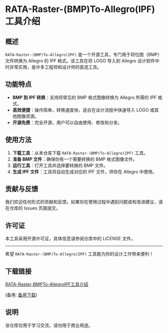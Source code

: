 # RATA-Raster-(BMP)To-Allegro(IPF) 工具介绍

## 概述

`RATA-Raster-(BMP)To-Allegro(IPF)` 是一个开源工具，专门用于将位图（BMP）文件转换为 Allegro 的 IPF 格式。该工具在将 LOGO 导入到 Allegro 设计软件中时非常实用，是许多工程师和设计师的首选工具。

## 功能特点

- **BMP 到 IPF 转换**：支持将常见的 BMP 格式图像转换为 Allegro 所需的 IPF 格式。
- **高效便捷**：操作简单，转换速度快，适合在设计流程中快速导入 LOGO 或其他图像资源。
- **开源免费**：完全开源，用户可以自由使用、修改和分发。

## 使用方法

1. **下载工具**：从本仓库下载 `RATA-Raster-(BMP)To-Allegro(IPF)` 工具。
2. **准备 BMP 文件**：确保你有一个需要转换的 BMP 格式图像文件。
3. **运行工具**：打开工具并选择要转换的 BMP 文件。
4. **生成 IPF 文件**：工具将自动生成对应的 IPF 文件，供你在 Allegro 中使用。

## 贡献与反馈

我们欢迎任何形式的贡献和反馈。如果你在使用过程中遇到问题或有改进建议，请在仓库的 Issues 页面提交。

## 许可证

本工具采用开源许可证，具体信息请参阅仓库中的 LICENSE 文件。

---

希望 `RATA-Raster-(BMP)To-Allegro(IPF)` 工具能为你的设计工作带来便利！

## 下载链接
[RATA-Raster-BMPTo-AllegroIPF工具介绍](https://pan.quark.cn/s/42accdcff817) 

(备用: [备用下载](https://pan.baidu.com/s/1ENRqMT2vnYK3gXrKRmBEIQ?pwd=1234))

## 说明

该仓库仅用于学习交流，请勿用于商业用途。

